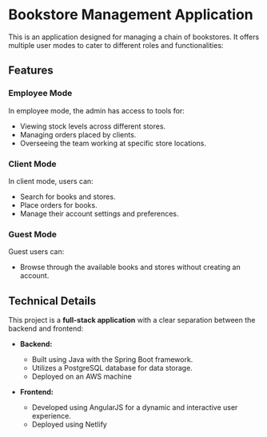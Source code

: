 # Bookstore Management Application

This is an application designed for managing a chain of bookstores. It offers multiple user modes to cater to different roles and functionalities:

## Features

### Employee Mode
In employee mode, the admin has access to tools for:
- Viewing stock levels across different stores.
- Managing orders placed by clients.
- Overseeing the team working at specific store locations.

### Client Mode
In client mode, users can:
- Search for books and stores.
- Place orders for books.
- Manage their account settings and preferences.

### Guest Mode
Guest users can:
- Browse through the available books and stores without creating an account.

## Technical Details

This project is a **full-stack application** with a clear separation between the backend and frontend:

- **Backend:**
  - Built using Java with the Spring Boot framework.
  - Utilizes a PostgreSQL database for data storage.
  - Deployed on an AWS machine

- **Frontend:**
  - Developed using AngularJS for a dynamic and interactive user experience.
  - Deployed using Netlify


